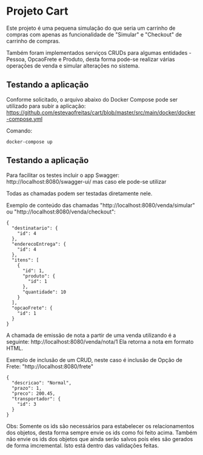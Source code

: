 # Projeto Cart

Este projeto é uma pequena simulação do que seria um carrinho de compras com apenas as funcionalidade de "Simular" e "Checkout" de carrinho de compras.

Também foram implementados serviços CRUDs para algumas entidades - Pessoa, OpcaoFrete e Produto, desta forma pode-se realizar várias operações de venda e simular alterações no sistema. 

## Testando a aplicação

Conforme solicitado, o arquivo abaixo do Docker Compose pode ser utilizado para subir a aplicação: https://github.com/estevaofreitas/cart/blob/master/src/main/docker/docker-compose.yml

Comando:

```
docker-compose up
```

## Testando a aplicação

Para facilitar os testes incluir o app Swagger: http://localhost:8080/swagger-ui/ mas caso ele pode-se utilizar

Todas as chamadas podem ser testadas diretamente nele.

Exemplo de conteúdo das chamadas "http://localhost:8080/venda/simular" ou "http://localhost:8080/venda/checkout":

```
{
  "destinatario": {
    "id": 4
  },
  "enderecoEntrega": {
    "id": 4
  },
  "itens": [
    {
      "id": 1,
      "produto": {
        "id": 1
      },
      "quantidade": 10
    }
  ],
  "opcaoFrete": {
    "id": 1
  }
}
```

A chamada de emissão de nota a partir de uma venda utilizando é a seguinte: http://localhost:8080/venda/nota/1
Ela retorna a nota em formato HTML.

Exemplo de inclusão de um CRUD, neste caso é inclusão de Opção de Frete: "http://localhost:8080/frete"

```
{
  "descricao": "Normal",
  "prazo": 1,
  "preco": 200.45,
  "transportador": {
    "id": 3
  }
}
```
Obs: Somente os ids são necessários para estabelecer os relacionamentos dos objetos, desta forma sempre envie os ids como foi feito acima. 
Também não envie os ids dos objetos que ainda serão salvos pois eles são gerados de forma imcremental. Isto está dentro das validações feitas.

